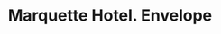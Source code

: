 ---
doi: 10.7916/D80303GK
date_other: '1893'
date_other_textual: '1893'
form: printed ephemera
genre:
- Envelopes
name:
- Marquette Hotel
object_in_context_url: https://biggert.cul.columbia.edu/items/view/ave_biggert_00221
subject_hierarchical_geographic:
- Chicago, Illinois, United States
subject_name:
- Marquette Hotel
title: Marquette Hotel. Envelope
sort_title: Marquette Hotel. Envelope
call_number: ave_biggert_00221
coordinates:
- 41.83694444444445,-87.68472222222222
pid: ave_biggert_00221
identifiers: ave_biggert_00221
canvas_id: ldpd:395496
permalink: "/items/ave_biggert_00221/"
layout: iiif-image-page
---